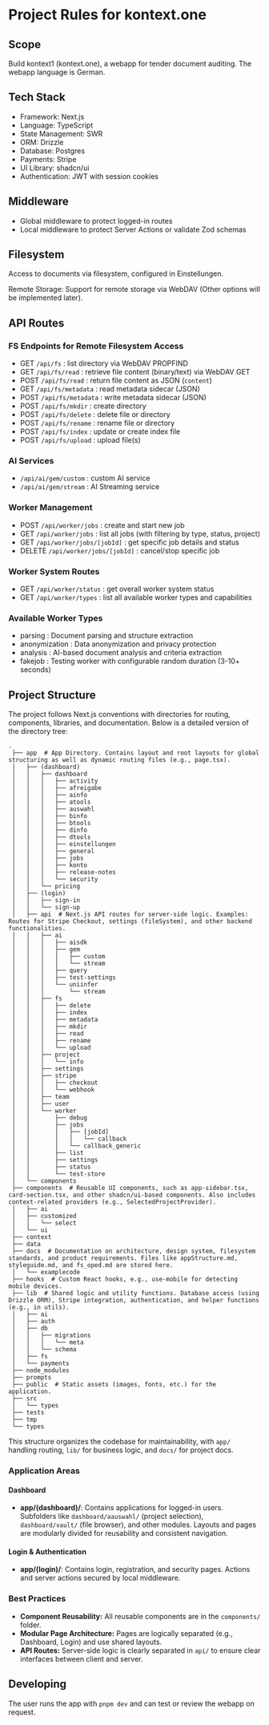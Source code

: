 # Project Rules for kontext.one

## Scope

Build kontext1 (kontext.one), a webapp for tender document auditing. The webapp language is German.

## Tech Stack

- Framework: Next.js
- Language: TypeScript
- State Management: SWR
- ORM: Drizzle
- Database: Postgres
- Payments: Stripe
- UI Library: shadcn/ui
- Authentication: JWT with session cookies

## Middleware

- Global middleware to protect logged-in routes
- Local middleware to protect Server Actions or validate Zod schemas

## Filesystem

Access to documents via filesystem, configured in Einstellungen.

Remote Storage: Support for remote storage via WebDAV (Other options will be implemented later).

## API Routes

### FS Endpoints for Remote Filesystem Access

- GET `/api/fs` : list directory via WebDAV PROPFIND
- GET `/api/fs/read` : retrieve file content (binary/text) via WebDAV GET
- POST `/api/fs/read` : return file content as JSON (`content`)
- GET `/api/fs/metadata` : read metadata sidecar (JSON)
- POST `/api/fs/metadata` : write metadata sidecar (JSON)
- POST `/api/fs/mkdir` : create directory
- POST `/api/fs/delete` : delete file or directory
- POST `/api/fs/rename` : rename file or directory
- POST `/api/fs/index` : update or create index file
- POST `/api/fs/upload` : upload file(s)

### AI Services

- `/api/ai/gem/custom` : custom AI service
- `/api/ai/gem/stream` : AI Streaming service

### Worker Management

- POST `/api/worker/jobs` : create and start new job
- GET `/api/worker/jobs` : list all jobs (with filtering by type, status, project)
- GET `/api/worker/jobs/[jobId]` : get specific job details and status
- DELETE `/api/worker/jobs/[jobId]` : cancel/stop specific job

### Worker System Routes

- GET `/api/worker/status` : get overall worker system status
- GET `/api/worker/types` : list all available worker types and capabilities

### Available Worker Types

- parsing : Document parsing and structure extraction
- anonymization : Data anonymization and privacy protection
- analysis : AI-based document analysis and criteria extraction
- fakejob : Testing worker with configurable random duration (3-10+ seconds)

## Project Structure

The project follows Next.js conventions with directories for routing, components, libraries, and documentation. Below is a detailed version of the directory tree:

```
.
 ├── app  # App Directory. Contains layout and root layouts for global structuring as well as dynamic routing files (e.g., page.tsx).
 │   ├── (dashboard)
 │   │   ├── dashboard
 │   │   │   ├── activity
 │   │   │   ├── afreigabe
 │   │   │   ├── ainfo
 │   │   │   ├── atools
 │   │   │   ├── auswahl
 │   │   │   ├── binfo
 │   │   │   ├── btools
 │   │   │   ├── dinfo
 │   │   │   ├── dtools
 │   │   │   ├── einstellungen
 │   │   │   ├── general
 │   │   │   ├── jobs
 │   │   │   ├── konto
 │   │   │   ├── release-notes
 │   │   │   └── security
 │   │   └── pricing
 │   ├── (login)
 │   │   ├── sign-in
 │   │   └── sign-up
 │   ├── api  # Next.js API routes for server-side logic. Examples: Routes for Stripe Checkout, settings (fileSystem), and other backend functionalities.
 │   │   ├── ai
 │   │   │   ├── aisdk
 │   │   │   ├── gem
 │   │   │   │   ├── custom
 │   │   │   │   └── stream
 │   │   │   ├── query
 │   │   │   ├── test-settings
 │   │   │   └── uniinfer
 │   │   │       └── stream
 │   │   ├── fs
 │   │   │   ├── delete
 │   │   │   ├── index
 │   │   │   ├── metadata
 │   │   │   ├── mkdir
 │   │   │   ├── read
 │   │   │   ├── rename
 │   │   │   └── upload
 │   │   ├── project
 │   │   │   └── info
 │   │   ├── settings
 │   │   ├── stripe
 │   │   │   ├── checkout
 │   │   │   └── webhook
 │   │   ├── team
 │   │   ├── user
 │   │   └── worker
 │   │       ├── debug
 │   │       ├── jobs
 │   │       │   ├── [jobId]
 │   │       │   │   └── callback
 │   │       │   └── callback_generic
 │   │       ├── list
 │   │       ├── settings
 │   │       ├── status
 │   │       └── test-store
 │   └── components
 ├── components  # Reusable UI components, such as app-sidebar.tsx, card-section.tsx, and other shadcn/ui-based components. Also includes context-related providers (e.g., SelectedProjectProvider).
 │   ├── ai
 │   ├── customized
 │   │   └── select
 │   └── ui
 ├── context
 ├── data
 ├── docs  # Documentation on architecture, design system, filesystem standards, and product requirements. Files like appStructure.md, styleguide.md, and fs_oped.md are stored here.
 │   └── examplecode
 ├── hooks  # Custom React hooks, e.g., use-mobile for detecting mobile devices.
 ├── lib  # Shared logic and utility functions. Database access (using Drizzle ORM), Stripe integration, authentication, and helper functions (e.g., in utils).
 │   ├── ai
 │   ├── auth
 │   ├── db
 │   │   ├── migrations
 │   │   │   └── meta
 │   │   └── schema
 │   ├── fs
 │   └── payments
 ├── node_modules
 ├── prompts
 ├── public  # Static assets (images, fonts, etc.) for the application.
 ├── src
 │   └── types
 ├── tests
 ├── tmp
 └── types
```

This structure organizes the codebase for maintainability, with `app/` handling routing, `lib/` for business logic, and `docs/` for project docs.

### Application Areas

#### Dashboard

- **app/(dashboard)/**: Contains applications for logged-in users. Subfolders like `dashboard/aauswahl/` (project selection), `dashboard/vault/` (file browser), and other modules. Layouts and pages are modularly divided for reusability and consistent navigation.

#### Login & Authentication

- **app/(login)/**: Contains login, registration, and security pages. Actions and server actions secured by local middleware.

### Best Practices

- **Component Reusability:** All reusable components are in the `components/` folder.
- **Modular Page Architecture:** Pages are logically separated (e.g., Dashboard, Login) and use shared layouts.
- **API Routes:** Server-side logic is clearly separated in `api/` to ensure clear interfaces between client and server.

## Developing

The user runs the app with `pnpm dev` and can test or review the webapp on request.
